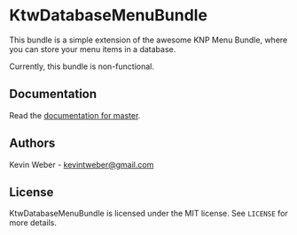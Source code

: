KtwDatabaseMenuBundle
=====================

This bundle is a simple extension of the awesome KNP Menu Bundle, where
you can store your menu items in a database.

Currently, this bundle is non-functional.

## Documentation

Read the [documentation for master](https://github.com/kevintweber/KtwDatabaseMenuBundle/blob/master/Resources/doc/index.md).

## Authors

Kevin Weber - kevintweber@gmail.com

## License

KtwDatabaseMenuBundle is licensed under the MIT license.  See `LICENSE` for
more details.
